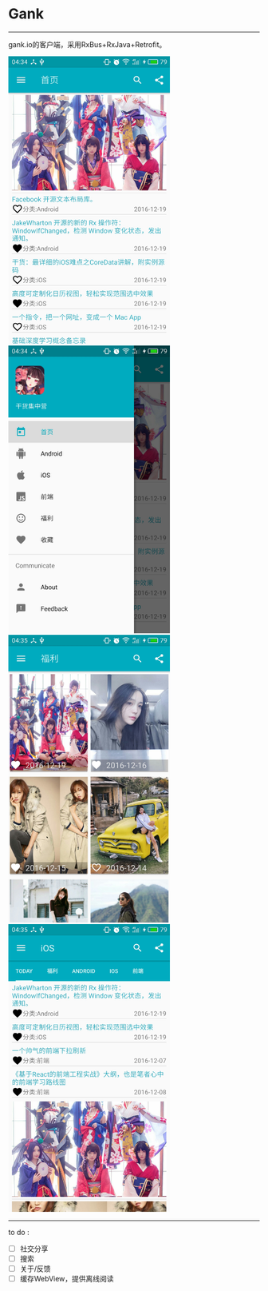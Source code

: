 # Gank
---

gank.io的客户端，采用RxBus+RxJava+Retrofit。

<img src="./pics/1.png" width = "324" height = "576" alt="图片"/>
<img src="./pics/2.png" width = "324" height = "576" alt="图片"/>

<img src="./pics/3.png" width = "324" height = "576" alt="图片"/>
<img src="./pics/4.png" width = "324" height = "576" alt="图片"/>


---

to do :

 - [ ] 社交分享
 - [ ] 搜索
 - [ ] 关于/反馈
 - [ ] 缓存WebView，提供离线阅读

